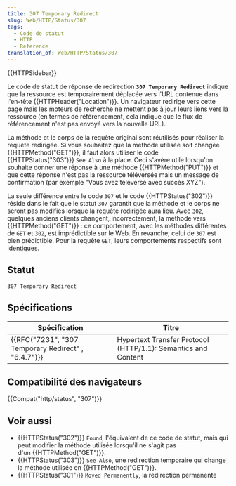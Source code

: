 ```yaml
---
title: 307 Temporary Redirect
slug: Web/HTTP/Status/307
tags:
  - Code de statut
  - HTTP
  - Reference
translation_of: Web/HTTP/Status/307
---
```

{{HTTPSidebar}}

Le code de statut de réponse de redirection **`307 Temporary Redirect`** indique que la ressource est temporairement déplacée vers l'URL contenue dans l'en-tête {{HTTPHeader("Location")}}. Un navigateur redirige vers cette page mais les moteurs de recherche ne mettent pas à jour leurs liens vers la ressource (en termes de référencement, cela indique que le flux de référencement n'est pas envoyé vers la nouvelle URL).

La méthode et le corps de la requête original sont réutilisés pour réaliser la requête redirigée. Si vous souhaitez que la méthode utilisée soit changée {{HTTPMethod("GET")}}, il faut alors utiliser le code  {{HTTPStatus("303")}} `See Also` à la place. Ceci s'avère utile lorsqu'on souhaite donner une réponse à une méthode {{HTTPMethod("PUT")}} et que cette réponse n'est pas la ressource téléversée mais un message de confirmation (par exemple "Vous avez téléversé avec succès XYZ").

La seule différence entre le code `307` et le code {{HTTPStatus("302")}} réside dans le fait que le statut `307` garantit que la méthode et le corps ne seront pas modifiés lorsque la requête redirigée aura lieu. Avec `302`, quelques anciens clients changent, incorrectement, la méthode vers {{HTTPMethod("GET")}} : ce comportement, avec les méthodes différentes de `GET` et `302`, est imprédictible sur le Web. En revanche; celui de `307` est bien prédictible. Pour la requête `GET`, leurs comportements respectifs sont identiques.

## Statut

    307 Temporary Redirect

## Spécifications

| Spécification                                                        | Titre                                                         |
| -------------------------------------------------------------------- | ------------------------------------------------------------- |
| {{RFC("7231", "307 Temporary Redirect" , "6.4.7")}} | Hypertext Transfer Protocol (HTTP/1.1): Semantics and Content |

## Compatibilité des navigateurs

{{Compat("http/status", "307")}}

## Voir aussi

- {{HTTPStatus("302")}} `Found`, l'équivalent de ce code de statut, mais qui peut modifier la méthode utilisée lorsqu'il ne s'agit pas d'un {{HTTPMethod("GET")}}.
- {{HTTPStatus("303")}} `See Also`, une redirection temporaire qui change la méthode utilisée en {{HTTPMethod("GET")}}.
- {{HTTPStatus("301")}} `Moved Permanently`, la redirection permanente
